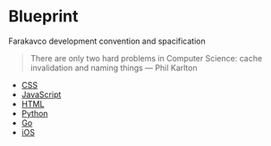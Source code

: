 # Blueprint
 Farakavco development convention and spacification

> There are only two hard problems in Computer Science: cache invalidation and naming things — Phil Karlton

 * [CSS](https://github.com/farakavco/blueprint/tree/master/css)
 * [JavaScript](https://github.com/farakavco/blueprint/tree/master/javascript)
 * [HTML](https://github.com/farakavco/blueprint/tree/master/html)
 * [Python](https://github.com/farakavco/blueprint/tree/master/python)
 * [Go](https://github.com/farakavco/blueprint/tree/master/go)
 * [iOS](https://github.com/farakavco/blueprint/tree/master/iOS)